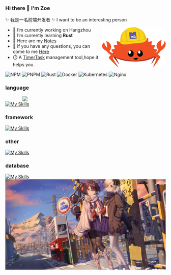 ### Hi there 👋 I'm Zoe

✨ 我是一名前端开发者
✨ I want to be an interesting person

<img align="right" width="200" src="./image/rspress-icon.png"/>

- 🎄 I’m currently working on Hangzhou
- 🦀 I’m currently learning **Rust**
- 📒 Here are my [Notes](https://cherryblossomhope.github.io/CherryBlossomHope/)
- 💬 If you have any questions, you can come to me [Here](https://github.com/CherryBlossomHope/CherryBlossomHope/issues)
- ⏱️ A [TimerTask](https://www.npmjs.com/package/timertasks) management tool,hope it helps you.

![NPM](https://img.shields.io/badge/NPM-%23CB3837.svg?style=for-the-badge&logo=npm&logoColor=white)
![PNPM](https://img.shields.io/badge/pnpm-%234a4a4a.svg?style=for-the-badge&logo=pnpm&logoColor=f69220)
![Rust](https://img.shields.io/badge/rust-%23000000.svg?style=for-the-badge&logo=rust&logoColor=white)
![Docker](https://img.shields.io/badge/docker-%230db7ed.svg?style=for-the-badge&logo=docker&logoColor=white)
![Kubernetes](https://img.shields.io/badge/kubernetes-%23326ce5.svg?style=for-the-badge&logo=kubernetes&logoColor=white)
![Nginx](https://img.shields.io/badge/nginx-%23009639.svg?style=for-the-badge&logo=nginx&logoColor=white)

### language

<img align="right" width="450" src="https://github-readme-stats.vercel.app/api?username=MissGwen&show_icons=true&icon_color=0078e7&title_color=0078e7&include_all_commits=true"/>

[![My Skills](https://skillicons.dev/icons?i=js,ts,rust,go)](https://skillicons.dev)

### framework

[![My Skills](https://skillicons.dev/icons?i=vue,react,svelte,nuxtjs,nextjs,electron,nest&theme=light)](https://skillicons.dev)

### other

[![My Skills](https://skillicons.dev/icons?i=webpack,vite,bun,deno,nodejs,github,vscode,wasm,linux,docker)](https://skillicons.dev)

### database
[![My Skills](https://skillicons.dev/icons?i=mysql,sqlite,redis,mongodb&theme=light)](https://skillicons.dev)
<img align="center"  src="./image/end.png"/>
